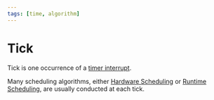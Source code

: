 ```yaml
---
tags: [time, algorithm]
---
```


# Tick

Tick is one occurrence of a [timer interrupt](202405251419.md).

Many scheduling algorithms, either [Hardware Scheduling](202404141538.md) or
[Runtime Scheduling](202404232247.md), are usually conducted at each tick.
